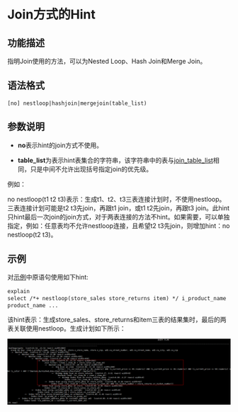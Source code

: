 # Join方式的Hint<a name="ZH-CN_TOPIC_0245374569"></a>

## 功能描述<a name="zh-cn_topic_0237121534_section290819468377"></a>

指明Join使用的方法，可以为Nested Loop、Hash Join和Merge Join。

## 语法格式<a name="zh-cn_topic_0237121534_section3654114133815"></a>

```
[no] nestloop|hashjoin|mergejoin(table_list)
```

## 参数说明<a name="zh-cn_topic_0237121534_section35948678143011"></a>

-   **no**表示hint的join方式不使用。

-   **table\_list**为表示hint表集合的字符串，该字符串中的表与[join\_table\_list](Join顺序的Hint.md#zh-cn_topic_0237121533_section1280444714345)相同，只是中间不允许出现括号指定join的优先级。

例如：

no nestloop\(t1 t2 t3\)表示：生成t1、t2、t3三表连接计划时，不使用nestloop。三表连接计划可能是t2 t3先join，再跟t1 join，或t1 t2先join，再跟t3 join。此hint只hint最后一次join的join方式，对于两表连接的方法不hint。如果需要，可以单独指定，例如：任意表均不允许nestloop连接，且希望t2 t3先join，则增加hint：no nestloop\(t2 t3\)。

## 示例<a name="zh-cn_topic_0237121534_section1127715590585"></a>

对[示例](Plan-Hint调优概述.md#zh-cn_topic_0237121532_section671421102912)中原语句使用如下hint:

```
explain
select /*+ nestloop(store_sales store_returns item) */ i_product_name product_name ...
```

该hint表示：生成store\_sales、store\_returns和item三表的结果集时，最后的两表关联使用nestloop。生成计划如下所示：

![](figures/zh-cn_image_0253032870.png)

